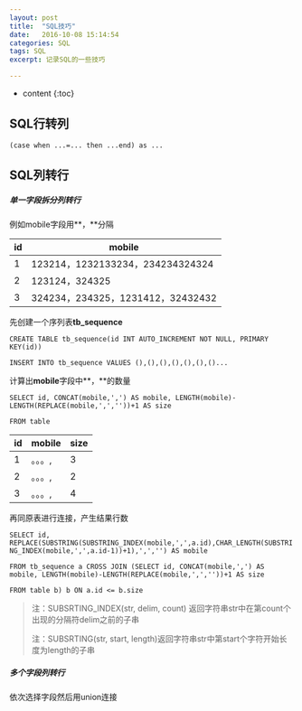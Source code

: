```yaml
---
layout: post
title:  "SQL技巧"
date:   2016-10-08 15:14:54
categories: SQL
tags: SQL
excerpt: 记录SQL的一些技巧

---
```


* content
{:toc}



## SQL行转列

`(case when ...=... then ...end) as ...`

## SQL列转行

##### 单一字段拆分列转行

例如mobile字段用**，**分隔

| **id** | mobile                         |
| ------ | ------------------------------ |
| 1      | 123214，1232133234，234234324324 |
| 2      | 123124，324325                  |
| 3      | 324234，234325，1231412，32432432 |

先创建一个序列表**tb_sequence**

`CREATE TABLE tb_sequence(id INT AUTO_INCREMENT NOT NULL, PRIMARY KEY(id))`

`INSERT INTO tb_sequence VALUES (),(),(),(),(),(),()...`

计算出**mobile**字段中**，**的数量

`SELECT id, CONCAT(mobile,',') AS mobile, LENGTH(mobile)-LENGTH(REPLACE(mobile,',',''))+1 AS size`

 `FROM table `

| id   | mobile | size |
| ---- | ------ | ---- |
| 1    | 。。。,   | 3    |
| 2    | 。。。,   | 2    |
| 3    | 。。。,   | 4    |

再同原表进行连接，产生结果行数

`SELECT id, REPLACE(SUBSTRING(SUBSTRING_INDEX(mobile,',',a.id),CHAR_LENGTH(SUBSTRING_INDEX(mobile,',',a.id-1))+1),',','') AS mobile`

`FROM tb_sequence a CROSS JOIN (SELECT id, CONCAT(mobile,',') AS mobile, LENGTH(mobile)-LENGTH(REPLACE(mobile,',',''))+1 AS size`

`FROM table b) b ON a.id <= b.size`

> 注：SUBSRTING_INDEX(str, delim, count) 返回字符串str中在第count个出现的分隔符delim之前的子串
>
> 注：SUBSRTING(str, start, length)返回字符串str中第start个字符开始长度为length的子串



##### 多个字段列转行

依次选择字段然后用union连接





